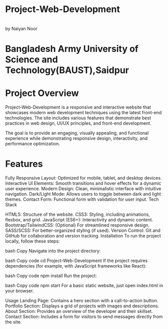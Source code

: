# Project-Web-Development
<br>
by Naiyan Noor

<h1>Bangladesh Army University of Science and Technology(BAUST),Saidpur</h1>

# Project Overview
Project-Web-Development is a responsive and interactive website that showcases modern web development techniques using the latest front-end technologies. The site includes various features that demonstrate best practices in web design, UI/UX principles, and front-end development.

The goal is to provide an engaging, visually appealing, and functional experience while demonstrating responsive design, interactivity, and performance optimization.

# Features
Fully Responsive Layout: Optimized for mobile, tablet, and desktop devices.
Interactive UI Elements: Smooth transitions and hover effects for a dynamic user experience.
Modern Design: Clean, minimalistic interface with intuitive navigation.
Dark/Light Mode: Allows users to toggle between dark and light themes.
Contact Form: Functional form with validation for user input.
Tech Stack

HTML5: Structure of the website.
CSS3: Styling, including animations, flexbox, and grid.
JavaScript (ES6+): Interactivity and dynamic content.
Bootstrap/TailwindCSS: (Optional) For streamlined responsive design.
SASS/SCSS: For better-organized styling (if used).
Version Control: Git and GitHub for collaboration and version tracking.
Installation
To run the project locally, follow these steps:


bash
Copy
Navigate into the project directory:

bash
Copy code
cd Project-Web-Development
If the project requires dependencies (for example, with JavaScript frameworks like React):

bash
Copy code
npm install
Run the project:

bash
Copy code
npm start
For a basic static website, just open index.html in your browser.

Usage
Landing Page: Contains a hero section with a call-to-action button.
Portfolio Section: Displays a grid of projects with images and descriptions.
About Section: Provides an overview of the developer and their skillset.
Contact Section: Includes a form for visitors to send messages directly from the site.
